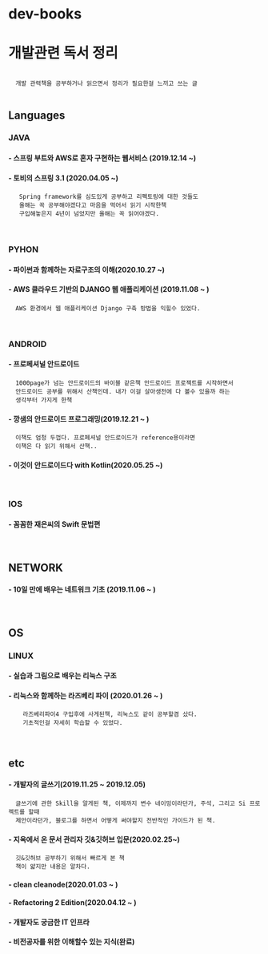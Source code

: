 # dev-books

# 개발관련 독서 정리

  ```
    
    개발 관력책을 공부하거나 읽으면서 정리가 필요한걸 느끼고 쓰는 글
    
  ```

## Languages

### JAVA

#### - 스프링 부트와 AWS로 혼자 구현하는 웹서비스 (2019.12.14 ~)

#### - 토비의 스프링 3.1 (2020.04.05 ~)
```
   Spring framework를 심도있게 공부하고 리펙토링에 대한 것들도
   올해는 꼭 공부해야겠다고 마음을 먹어서 읽기 시작한책
   구입해놓은지 4년이 넘었지만 올해는 꼭 읽어야겠다.
```

<br>

### PYHON

#### - 파이썬과 함께하는 자료구조의 이해(2020.10.27 ~)

#### - AWS 클라우드 기반의 DJANGO 웹 애플리케이션 (2019.11.08 ~ )
```
  AWS 환경에서 웹 애플리케이션 Django 구축 방법을 익힐수 있었다.
```
<br>

### ANDROID

#### - 프로페셔널 안드로이드
```
  1000page가 넘는 안드로이드의 바이블 같은책 안드로이드 프로젝트를 시작하면서
  안드로이드 공부를 위해서 산책인데. 내가 이걸 살아생전에 다 볼수 있을까 하는 
  생각부터 가지게 한책
```

#### - 깡샘의 안드로이드 프로그래밍(2019.12.21 ~ )
```
  이책도 엄청 두껍다. 프로페셔널 안드로이드가 reference용이라면 
  이책은 다 읽기 위해서 산책..
```
#### - 이것이 안드로이드다 with Kotlin(2020.05.25 ~)

<br>

### IOS

#### - 꼼꼼한 재은씨의 Swift 문법편


<br>

## NETWORK

#### - 10일 만에 배우는 네트워크 기초 (2019.11.06 ~ )

<br>

## OS

### LINUX

#### - 실습과 그림으로 배우는 리눅스 구조

#### - 리눅스와 함께하는 라즈베리 파이 (2020.01.26 ~ )
```
    라즈베리파이4 구입후에 사게된책, 리눅스도 같이 공부할겸 샀다.
    기초적인걸 자세히 학습할 수 있었다.
```

<br>

## etc

#### - 개발자의 글쓰기(2019.11.25 ~ 2019.12.05)
```
  글쓰기에 관한 Skill을 알게된 책, 이제까지 변수 네이밍이라던가, 주석, 그리고 Si 프로젝트를 할때
  제안이라던가, 블로그를 하면서 어떻게 써야할지 전반적인 가이드가 된 책.
```
#### - 지옥에서 온 문서 관리자 깃&깃허브 입문(2020.02.25~)
```
  깃&깃허브 공부하기 위해서 빠르게 본 책
  책이 얇지만 내용은 알차다.
```

#### - clean cleanode(2020.01.03 ~ )

#### - Refactoring 2 Edition(2020.04.12 ~ )


#### - 개발자도 궁금한 IT 인프라

#### - 비전공자를 위한 이해할수 있는 지식(완료)
